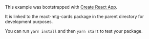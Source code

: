 This example was bootstrapped with [Create React App](https://github.com/facebook/create-react-app).

It is linked to the react-mtg-cards package in the parent directory for development purposes.

You can run `yarn install` and then `yarn start` to test your package.

